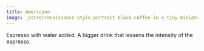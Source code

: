 ```yaml
---
title: Americano
image: _astro/renaissance-style-portrait-black-coffee-in-a-tiny-miniature-cup-centered-golden-ratio-best-quali-594274857.png
---
```


Espresso with water added. A bigger drink that lessens the intensity of the espresso.
